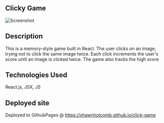 ## Clicky Game
![Screenshot](http://i68.tinypic.com/2vums88.png)<br />
## Description

This is a memory-style game built in React.  The user clicks on an image, trying not to click the same image twice.  Each click increments the user's score until an image is clicked twice.  The game also tracks the high score

## Technologies Used

React.js, JSX, JS

## Deployed site

Deployed to GithubPages @ https://shawnholcomb.github.io/click-game
